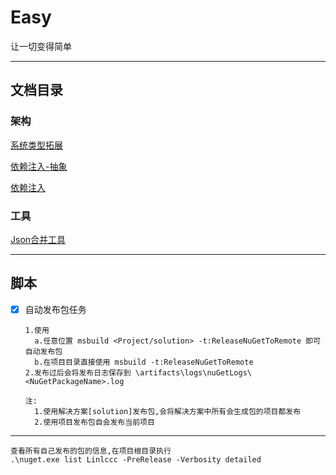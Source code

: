 # Easy

让一切变得简单

----

## 文档目录

### 架构

[系统类型拓展](./readmes/Easy.Extensions.md)

[依赖注入-抽象](./readmes/Easy.Extensions.DependencyInjection.Abstractions.md)

[依赖注入](./readmes/Easy.Extensions.DependencyInjection.md)

### 工具

[Json合并工具](./readmes/Easy.Tool.MergeJson.md)

----

## 脚本

- [x] 自动发布包任务

  ~~~text
  1.使用 
    a.任意位置 msbuild <Project/solution> -t:ReleaseNuGetToRemote 即可自动发布包
    b.在项目目录直接使用 msbuild -t:ReleaseNuGetToRemote
  2.发布过后会将发布日志保存到 \artifacts\logs\nuGetLogs\<NuGetPackageName>.log

  注:
    1.使用解决方案[solution]发布包,会将解决方案中所有会生成包的项目都发布
    2.使用项目发布包自会发布当前项目
  ~~~

----

~~~text
查看所有自己发布的包的信息,在项目根目录执行
.\nuget.exe list Linlccc -PreRelease -Verbosity detailed
~~~
